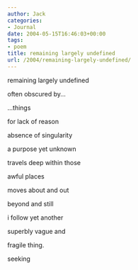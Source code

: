 ```yaml
---
author: Jack
categories:
- Journal
date: 2004-05-15T16:46:03+00:00
tags:
- poem
title: remaining largely undefined
url: /2004/remaining-largely-undefined/
---
```


remaining largely undefined
  
often obscured by…
  
&#8230;things
  
for lack of reason
  
absence of singularity
  
a purpose yet unknown

travels deep within those
  
awful places

moves about and out
  
beyond and still

i follow yet another
  
superbly vague and
  
fragile thing.

seeking